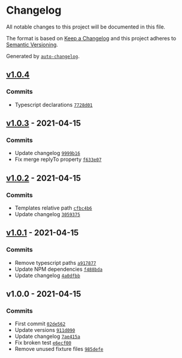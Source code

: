 # Changelog

All notable changes to this project will be documented in this file.

The format is based on [Keep a Changelog](https://keepachangelog.com/en/1.0.0/)
and this project adheres to [Semantic Versioning](https://semver.org/spec/v2.0.0.html).

Generated by [`auto-changelog`](https://github.com/CookPete/auto-changelog).

## [v1.0.4](https://github.com/konfer-be/cliam/compare/v1.0.3...v1.0.4)

### Commits

- Typescript declarations [`7728d01`](https://github.com/konfer-be/cliam/commit/7728d011268c5ae896040ad0499a1b330d6d8900)

## [v1.0.3](https://github.com/konfer-be/cliam/compare/v1.0.2...v1.0.3) - 2021-04-15

### Commits

- Update changelog [`9999b16`](https://github.com/konfer-be/cliam/commit/9999b163ecf0de85520d22936e92a091af41589b)
- Fix merge replyTo property [`f633e07`](https://github.com/konfer-be/cliam/commit/f633e07264bca9e03951adb9d6face9dc2e182c3)

## [v1.0.2](https://github.com/konfer-be/cliam/compare/v1.0.1...v1.0.2) - 2021-04-15

### Commits

- Templates relative path [`cfbc4b6`](https://github.com/konfer-be/cliam/commit/cfbc4b6b37d0c0251aeb1e0f994263b3a2408332)
- Update changelog [`3059375`](https://github.com/konfer-be/cliam/commit/30593757f5f4042c19b8e7e8dd784f47a54fc946)

## [v1.0.1](https://github.com/konfer-be/cliam/compare/v1.0.0...v1.0.1) - 2021-04-15

### Commits

- Remove typescript paths [`a917877`](https://github.com/konfer-be/cliam/commit/a917877435d28b59f61181cb2c93009589c71844)
- Update NPM dependencies [`f488bda`](https://github.com/konfer-be/cliam/commit/f488bda78965c51801d895b2c3adfe1eb091746a)
- Update changelog [`4a0dfbb`](https://github.com/konfer-be/cliam/commit/4a0dfbb9a8cacedd1a8dfdd1285fb60321ee66f2)

## v1.0.0 - 2021-04-15

### Commits

- First commit [`02de562`](https://github.com/konfer-be/cliam/commit/02de562f3c5bda038696b5436a814a12c9c7401f)
- Update versions [`911d090`](https://github.com/konfer-be/cliam/commit/911d0900f65c4c10f1c43d9d8ab7a2c58a1d5c22)
- Update changelog [`7ae415a`](https://github.com/konfer-be/cliam/commit/7ae415a01415de0bf408e89445b0dd528d1e40b1)
- Fix broken test [`e6ecf00`](https://github.com/konfer-be/cliam/commit/e6ecf003487d44a772e8c384d7d1b88b42b438d9)
- Remove unused fixture files [`985defe`](https://github.com/konfer-be/cliam/commit/985defef5dde369bd2f4272c3b279ed57019a3e8)
